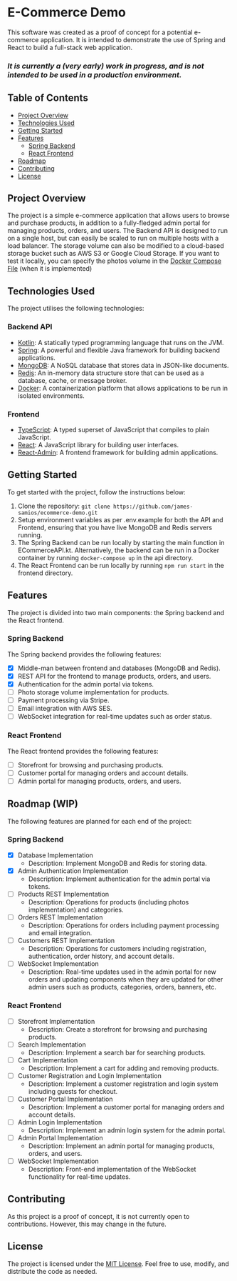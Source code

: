 # E-Commerce Demo

This software was created as a proof of concept for a potential e-commerce application.
It is intended to demonstrate the use of Spring and React to build a full-stack web application.

### _**It is currently a (very early) work in progress, and is not intended to be used in a production environment.**_

## Table of Contents

- [Project Overview](#project-overview)
- [Technologies Used](#technologies-used)
- [Getting Started](#getting-started)
- [Features](#features)
    - [Spring Backend](#spring-backend)
    - [React Frontend](#react-frontend)
- [Roadmap](#roadmap-wip)
- [Contributing](#contributing)
- [License](#license)

## Project Overview

The project is a simple e-commerce application that allows users to browse and purchase products, in addition to a
fully-fledged admin portal for managing products, orders, and users. The Backend API is designed to run on a single host,
but can easily be scaled to run on multiple hosts with a load balancer. The storage volume can also be modified to a
cloud-based storage bucket such as AWS S3 or Google Cloud Storage. If you want to test it locally, you can specify the
photos volume in the [Docker Compose File](api/docker-compose.yml) (when it is implemented)

## Technologies Used

The project utilises the following technologies:

### Backend API
- [Kotlin](https://kotlinlang.org/): A statically typed programming language that runs on the JVM.
- [Spring](https://spring.io/): A powerful and flexible Java framework for building backend applications.
- [MongoDB](https://www.mongodb.com/): A NoSQL database that stores data in JSON-like documents.
- [Redis](https://redis.io/): An in-memory data structure store that can be used as a database, cache, or message broker.
- [Docker](https://www.docker.com/): A containerization platform that allows applications to be run in isolated
  environments.

### Frontend
- [TypeScript](https://www.typescriptlang.org/): A typed superset of JavaScript that compiles to plain JavaScript.
- [React](https://reactjs.org/): A JavaScript library for building user interfaces.
- [React-Admin](https://marmelab.com/react-admin/): A frontend framework for building admin applications.

## Getting Started

To get started with the project, follow the instructions below:

1. Clone the repository: `git clone https://github.com/james-samios/ecommerce-demo.git`
2. Setup environment variables as per .env.example for both the API and Frontend, ensuring that you have live MongoDB
and Redis servers running.
3. The Spring Backend can be run locally by starting the main function in ECommerceAPI.kt. Alternatively, the backend
   can be run in a Docker container by running `docker-compose up` in the api directory.
4. The React Frontend can be run locally by running `npm run start` in the frontend directory.

## Features

The project is divided into two main components: the Spring backend and the React frontend.

### Spring Backend

The Spring backend provides the following features:

- [x] Middle-man between frontend and databases (MongoDB and Redis).
- [x] REST API for the frontend to manage products, orders, and users.
- [x] Authentication for the admin portal via tokens.
- [ ] Photo storage volume implementation for products.
- [ ] Payment processing via Stripe.
- [ ] Email integration with AWS SES.
- [ ] WebSocket integration for real-time updates such as order status.

### React Frontend

The React frontend provides the following features:

- [ ] Storefront for browsing and purchasing products.
- [ ] Customer portal for managing orders and account details.
- [ ] Admin portal for managing products, orders, and users.

## Roadmap (WIP)

The following features are planned for each end of the project:

### Spring Backend

- [x] Database Implementation
    - Description: Implement MongoDB and Redis for storing data.
- [x] Admin Authentication Implementation
    - Description: Implement authentication for the admin portal via tokens.
- [ ] Products REST Implementation
    - Description: Operations for products (including photos implementation) and categories.
- [ ] Orders REST Implementation
  - Description: Operations for orders including payment processing and email integration.
- [ ] Customers REST Implementation
    - Description: Operations for customers including registration, authentication, order history, and account details.
- [ ] WebSocket Implementation
    - Description: Real-time updates used in the admin portal for new orders and updating components when they are updated
    for other admin users such as products, categories, orders, banners, etc.

### React Frontend

- [ ] Storefront Implementation
    - Description: Create a storefront for browsing and purchasing products.
- [ ] Search Implementation
    - Description: Implement a search bar for searching products.
- [ ] Cart Implementation
    - Description: Implement a cart for adding and removing products.
- [ ] Customer Registration and Login Implementation
    - Description: Implement a customer registration and login system including guests for checkout.
- [ ] Customer Portal Implementation
    - Description: Implement a customer portal for managing orders and account details.
- [ ] Admin Login Implementation
    - Description: Implement an admin login system for the admin portal.
- [ ] Admin Portal Implementation
    - Description: Implement an admin portal for managing products, orders, and users.
- [ ] WebSocket Implementation
    - Description: Front-end implementation of the WebSocket functionality for real-time updates.

## Contributing

As this project is a proof of concept, it is not currently open to contributions. However, this may change in the future.

## License

The project is licensed under the [MIT License](LICENSE.md). Feel free to use, modify, and distribute the code as needed.

